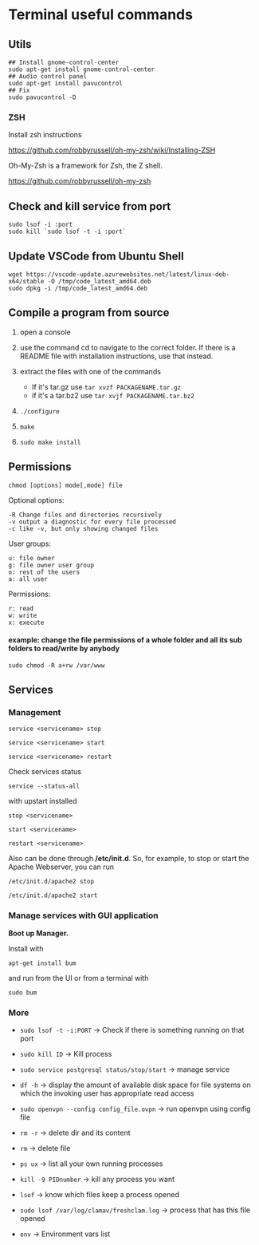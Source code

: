 # Terminal useful commands


## Utils

```shell
## Install gnome-control-center
sudo apt-get install gnome-control-center
## Audio control panel
sudo apt-get install pavucontrol
## Fix
sudo pavucontrol -D
```

### ZSH
Install zsh instructions

https://github.com/robbyrussell/oh-my-zsh/wiki/Installing-ZSH

Oh-My-Zsh is a framework for Zsh, the Z shell.

https://github.com/robbyrussell/oh-my-zsh

## Check and kill service from port

```shell
sudo lsof -i :port
sudo kill `sudo lsof -t -i :port`
```

## Update VSCode from Ubuntu Shell

```shell
wget https://vscode-update.azurewebsites.net/latest/linux-deb-x64/stable -O /tmp/code_latest_amd64.deb
sudo dpkg -i /tmp/code_latest_amd64.deb
```

## Compile a program from source

1. open a console
2. use the command cd to navigate to the correct folder. If there is a README file with installation instructions, use that instead.
3. extract the files with one of the commands

   * If it's tar.gz use `tar xvzf PACKAGENAME.tar.gz`
   * if it's a tar.bz2 use `tar xvjf PACKAGENAME.tar.bz2`

4. `./configure`

5. `make`
6. `sudo make install`

## Permissions

`chmod [options] mode[,mode] file`

Optional options:

    -R Change files and directories recursively
    -v output a diagnostic for every file processed
    -c like -v, but only showing changed files

User groups:

    u: file owner
    g: file owner user group
    o: rest of the users
    a: all user

Permissions:

    r: read
    w: write
    x: execute

#### example: change the file permissions of a whole folder and all its sub folders to read/write by anybody

```
sudo chmod -R a+rw /var/www
```

## Services

### Management

```
service <servicename> stop

service <servicename> start

service <servicename> restart
```

Check services status

```shell
service --status-all
```

with upstart installed

```shell
stop <servicename>

start <servicename>

restart <servicename>
```

Also can be done through **/etc/init.d**. So, for example, to stop or start the Apache Webserver, you can run

```shell
/etc/init.d/apache2 stop

/etc/init.d/apache2 start
```

### Manage services with GUI application

**Boot up Manager.**

Install with

```shell
apt-get install bum
```

and run from the UI or from a terminal with

```
sudo bum
```

### More

- `sudo lsof -t -i:PORT` -> Check if there is something running on that port
- `sudo kill ID` -> Kill process
- `sudo service postgresql status/stop/start` -> manage service
- `df -h` -> display the amount of available disk space for file systems on which the invoking user has appropriate read access
- `sudo openvpn --config config_file.ovpn` -> run openvpn using config file


- `rm -r` -> delete dir and its content
- `rm` -> delete file
- `ps ux` ->  list all your own running processes
- `kill -9 PIDnumber` -> kill any process you want
- `lsof` -> know which files keep a process opened
- `sudo lsof /var/log/clamav/freshclam.log` -> process that has this file opened
- `env` -> Environment vars list
